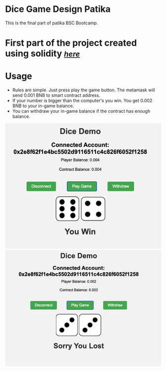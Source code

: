 # Dice Game Design Patika

This is the final part of patika BSC Bootcamp.

# First part of the project created using solidity <small><i><a href='https://github.com/theritalin/DiceGamePatika'>here</a></i></small>

# Usage

- Rules are simple. Just press play the game button. The metamask will send 0.001 BNB to smart contract address.
- If your number is bigger than the computer's you win. You get 0.002 BNB to your in-game balance.
- You can withdraw your in-game balance if the contract has enough balance.

![You win](/img/win.png "Win")
![You lost](/img/lost.png "Lost")

